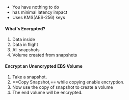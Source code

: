 - You have nothing to do
- has minimal latency impact
- Uses KMS(AES-256) keys

#### What's Encrypted?
1. Data inside
2. Data in flight 
3. All snapshots
4. Volume created from snapshots

#### Encrypt an Unencrypted EBS Volume
1. Take a snapshot. 
2. ==Copy Snapshot,== while copying enable encryption. 
3. Now use the copy of snapshot to create a volume
4. The end volume will be encrypted.